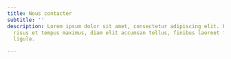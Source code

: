 ```yaml
---
title: Nous contacter
subtitle: ''
description: Lorem ipsum dolor sit amet, consectetur adipiscing elit. Praesent lobortis,
  risus et tempus maximus, diam elit accumsan tellus, finibus laoreet felis arcu eu
  ligula.

---
```

<contact-form></contact-form>